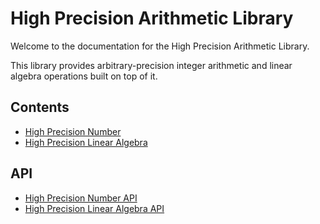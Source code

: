 # High Precision Arithmetic Library

Welcome to the documentation for the High Precision Arithmetic Library.

This library provides arbitrary-precision integer arithmetic and linear algebra operations built on top of it.

## Contents

* [High Precision Number](@ref)
* [High Precision Linear Algebra](@ref)

## API

* [High Precision Number API](@ref)
* [High Precision Linear Algebra API](@ref)